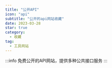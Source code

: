 ```yaml
---
title: "公开API"
icon: "api"
subtitle: "公开的api网站收藏"
date: 2023-03-28
star: true
category:
  - 收藏
tag:
  - 工具网站
---
```


:::info
免费公开的API网站，提供多种公共接口服务
:::

<MyLink type="api"/>

<script setup lang="ts">
import MyLink from "@MyLink";
</script>